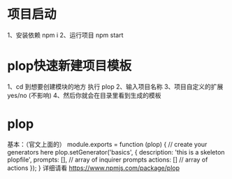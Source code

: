 # 项目启动
1、安装依赖 npm i 
2、运行项目 npm start
# plop快速新建项目模板
1、cd 到想要创建模块的地方 执行 plop
2、输入项目名称
3、项目自定义的扩展 yes/no (不影响)
4、然后你就会在目录里看到生成的模板
# plop
基本：（官文上面的）
module.exports = function (plop) {
    // create your generators here
    plop.setGenerator('basics', {
        description: 'this is a skeleton plopfile',
        prompts: [], // array of inquirer prompts
        actions: []  // array of actions
    });
}
详细请看 https://www.npmjs.com/package/plop